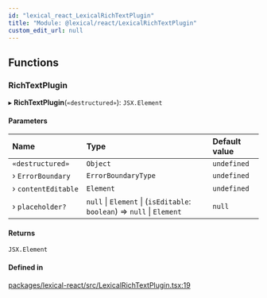 ```yaml
---
id: "lexical_react_LexicalRichTextPlugin"
title: "Module: @lexical/react/LexicalRichTextPlugin"
custom_edit_url: null
---
```


## Functions

### RichTextPlugin

▸ **RichTextPlugin**(`«destructured»`): `JSX.Element`

#### Parameters

| Name | Type | Default value |
| :------ | :------ | :------ |
| `«destructured»` | `Object` | `undefined` |
| › `ErrorBoundary` | `ErrorBoundaryType` | `undefined` |
| › `contentEditable` | `Element` | `undefined` |
| › `placeholder?` | ``null`` \| `Element` \| (`isEditable`: `boolean`) => ``null`` \| `Element` | `null` |

#### Returns

`JSX.Element`

#### Defined in

[packages/lexical-react/src/LexicalRichTextPlugin.tsx:19](https://github.com/QubitPi/lexical/tree/main/packages/lexical-react/src/LexicalRichTextPlugin.tsx#L19)

